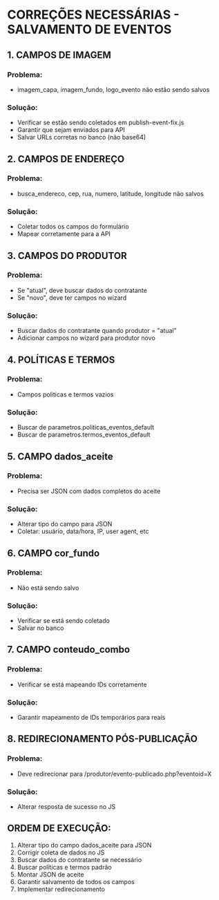 # CORREÇÕES NECESSÁRIAS - SALVAMENTO DE EVENTOS

## 1. CAMPOS DE IMAGEM
### Problema:
- imagem_capa, imagem_fundo, logo_evento não estão sendo salvos

### Solução:
- Verificar se estão sendo coletados em publish-event-fix.js
- Garantir que sejam enviados para API
- Salvar URLs corretas no banco (não base64)

## 2. CAMPOS DE ENDEREÇO
### Problema:
- busca_endereco, cep, rua, numero, latitude, longitude não salvos

### Solução:
- Coletar todos os campos do formulário
- Mapear corretamente para a API

## 3. CAMPOS DO PRODUTOR
### Problema:
- Se "atual", deve buscar dados do contratante
- Se "novo", deve ter campos no wizard

### Solução:
- Buscar dados do contratante quando produtor = "atual"
- Adicionar campos no wizard para produtor novo

## 4. POLÍTICAS E TERMOS
### Problema:
- Campos politicas e termos vazios

### Solução:
- Buscar de parametros.politicas_eventos_default
- Buscar de parametros.termos_eventos_default

## 5. CAMPO dados_aceite
### Problema:
- Precisa ser JSON com dados completos do aceite

### Solução:
- Alterar tipo do campo para JSON
- Coletar: usuário, data/hora, IP, user agent, etc

## 6. CAMPO cor_fundo
### Problema:
- Não está sendo salvo

### Solução:
- Verificar se está sendo coletado
- Salvar no banco

## 7. CAMPO conteudo_combo
### Problema:
- Verificar se está mapeando IDs corretamente

### Solução:
- Garantir mapeamento de IDs temporários para reais

## 8. REDIRECIONAMENTO PÓS-PUBLICAÇÃO
### Problema:
- Deve redirecionar para /produtor/evento-publicado.php?eventoid=X

### Solução:
- Alterar resposta de sucesso no JS

## ORDEM DE EXECUÇÃO:
1. Alterar tipo do campo dados_aceite para JSON
2. Corrigir coleta de dados no JS
3. Buscar dados do contratante se necessário
4. Buscar políticas e termos padrão
5. Montar JSON de aceite
6. Garantir salvamento de todos os campos
7. Implementar redirecionamento
